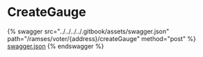 # CreateGauge

{% swagger src="../../../../.gitbook/assets/swagger.json" path="/ramses/voter/{address}/createGauge" method="post" %}
[swagger.json](../../../../.gitbook/assets/swagger.json)
{% endswagger %}
